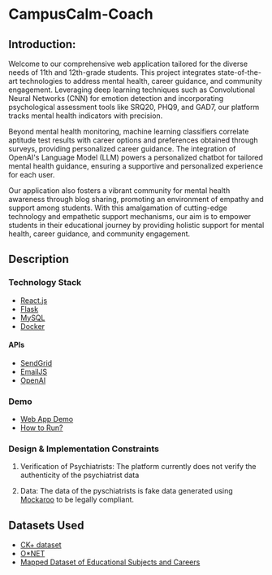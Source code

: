 # CampusCalm-Coach

## Introduction:
Welcome to our comprehensive web application tailored for the diverse needs of 11th and 12th-grade students. This project integrates state-of-the-art technologies to address mental health, career guidance, and community engagement. Leveraging deep learning techniques such as Convolutional Neural Networks (CNN) for emotion detection and incorporating psychological assessment tools like SRQ20, PHQ9, and GAD7, our platform tracks mental health indicators with precision.

Beyond mental health monitoring, machine learning classifiers correlate aptitude test results with career options and preferences obtained through surveys, providing personalized career guidance. The integration of OpenAI's Language Model (LLM) powers a personalized chatbot for tailored mental health guidance, ensuring a supportive and personalized experience for each user.

Our application also fosters a vibrant community for mental health awareness through blog sharing, promoting an environment of empathy and support among students. With this amalgamation of cutting-edge technology and empathetic support mechanisms, our aim is to empower students in their educational journey by providing holistic support for mental health, career guidance, and community engagement.



## Description
### Technology Stack
- [React.js](https://react.dev/)
- [Flask](https://flask.palletsprojects.com/en/2.3.x/)
- [MySQL](https://www.mysql.com/)
- [Docker](https://docs.docker.com/)
#### APIs
- [SendGrid](https://sendgrid.com/solutions/email-api/)
- [EmailJS](https://www.emailjs.com/)
- [OpenAI](https://platform.openai.com/docs/introduction)
### Demo
- [Web App Demo](https://drive.google.com/file/d/1kEYrffR-U3QJDdUio9myN8tcX3XXF1y1/view?usp=drive_link)
- [How to Run?](https://drive.google.com/file/d/1kEYrffR-U3QJDdUio9myN8tcX3XXF1y1/view?usp=drive_link)

### Design & Implementation Constraints
1. Verification of Psychiatrists:
The platform currently does not verify the authenticity of the psychiatrist data   

2. Data:
   The data of the pyschiatrists is fake data generated using [Mockaroo](https://www.mockaroo.com/) to be legally compliant.

## Datasets Used
- [CK+ dataset](https://www.kaggle.com/datasets/davilsena/ckdataset)
- [O*NET](https://www.onetonline.org/)
- [Mapped Dataset of Educational Subjects and Careers](https://docs.google.com/spreadsheets/d/1k47p3yOq6oqPPqlFgJVHiLhHaAzm7C9GHTLIoZrG3YI/edit?usp=sharing)

